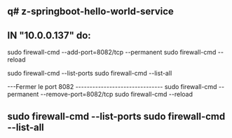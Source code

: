 q# z-springboot-hello-world-service
-----------------------------------------------------
IN "10.0.0.137" do:
-----------------------------------------------------
sudo firewall-cmd --add-port=8082/tcp --permanent
sudo firewall-cmd --reload

sudo firewall-cmd --list-ports
sudo firewall-cmd --list-all

---Fermer le port 8082 -------------------------------
sudo firewall-cmd --permanent --remove-port=8082/tcp
sudo firewall-cmd --reload

sudo firewall-cmd --list-ports
sudo firewall-cmd --list-all
-----------------------------------------------------